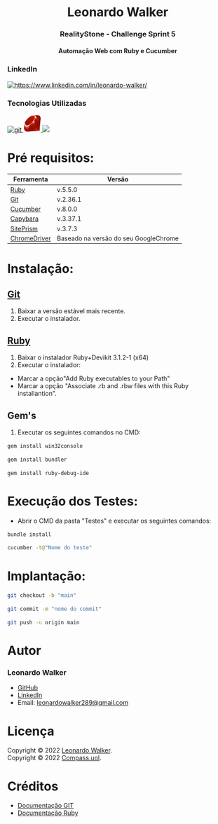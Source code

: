 <h1 align="center">Leonardo Walker</h1>
<h3 align="center"> RealityStone - Challenge Sprint 5</h3>
<h4 align="center"> Automação Web com Ruby e Cucumber </h4>

<h3 align="left">LinkedIn </h3>
<p align="left">
<a href="https://linkedin.com/in/https://www.linkedin.com/in/leonardo-walker/" target="blank"><img align="center" src="https://raw.githubusercontent.com/rahuldkjain/github-profile-readme-generator/master/src/images/icons/Social/linked-in-alt.svg" alt="https://www.linkedin.com/in/leonardo-walker/" height="30" width="40" /></a>
</p>

<h3 align="left">Tecnologias Utilizadas </h3>
<p align="left"> <a href="https://git-scm.com/" target="_blank" rel="noreferrer"> <img src="https://www.vectorlogo.zone/logos/git-scm/git-scm-icon.svg" alt="git" width="40" height="40"/> </a> <a href="https://www.ruby-lang.org/en/" target="_blank" rel="noreferrer"> <img src="https://raw.githubusercontent.com/devicons/devicon/master/icons/ruby/ruby-original.svg" alt="ruby" width="40" height="40"/> <img src=https://user-images.githubusercontent.com/106784535/176747130-46677b0c-cb20-4cc5-b177-ada7b6a7c2fd.png>
 </a> </p>


# Pré requisitos:
| Ferramenta | Versão  |
|-------|--------|
| [Ruby](https://www.ruby-lang.org/pt/) | v.5.5.0  |
| [Git](https://git-scm.com/)   | v.2.36.1 |
| [Cucumber](https://rubygems.org/gems/cucumber) | v.8.0.0  |
| [Capybara](https://rubygems.org/gems/capybara/versions/2.7.1?locale=pt-BR) | v.3.37.1  |
| [SitePrism](https://rubygems.org/gems/site_prism/versions/2.9?locale=pt-BR) | v.3.7.3  |
| [ChromeDriver](https://chromedriver.chromium.org/downloads) | Baseado na versão do seu GoogleChrome   |

# Instalação:
## [Git](https://git-scm.com/downloads)
1. Baixar a versão estável mais recente.
2. Executar o instalador.

## [Ruby](https://rubyinstaller.org/downloads/)
 1. Baixar o instalador Ruby+Devikit 3.1.2-1 (x64)
 2. Executar o instalador:
  - Marcar a opção"Add Ruby executables to your Path"
  - Marcar a opção "Associate .rb and .rbw files with this Ruby installantion".
  
## Gem's
1. Executar os seguintes comandos no CMD: <br>
 ```sh 
 gem install win32console 
 ``` 
 ```sh 
 gem install bundler 
 ``` 
 ```sh 
 gem install ruby-debug-ide
 ``` 
  
# Execução dos Testes:
- Abrir o CMD da pasta "Testes" e executar os seguintes comandos:
 ```sh
 bundle install
 ```
  ```sh
 cucumber -t@"Nome do teste"
 ```
 
# Implantação:
```sh
git checkout -b "main"
```
```sh
git commit -m "nome do commit"
```
```sh
git push -u origin main
```
# Autor
### Leonardo Walker
- [GitHub](https://github.com/leonardo-walker)
- [LinkedIn](https://www.linkedin.com/in/leonardo-walker/)
- Email: leonardowalker289@gmail.com


# Licença
Copyright © 2022 [Leonardo Walker](https://github.com/leonardo-walker).<br>
Copyright © 2022 [Compass.uol](https://compass.uol/).

# Créditos
- [Documentação GIT](https://git-scm.com/doc)
- [Documentação Ruby](https://www.ruby-lang.org/pt/documentation/)
